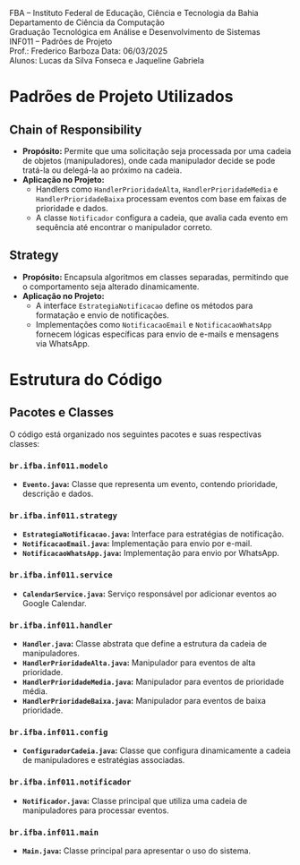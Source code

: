 FBA – Instituto Federal de Educação, Ciência e Tecnologia da Bahia <br>
Departamento de Ciência da Computação <br>
Graduação Tecnológica em Análise e Desenvolvimento de Sistemas <br>
INF011 – Padrões de Projeto <br>
Prof.: Frederico Barboza Data: 06/03/2025 <br>
Alunos: Lucas da Silva Fonseca e Jaqueline Gabriela <br>

# Padrões de Projeto Utilizados
## Chain of Responsibility
- **Propósito:** Permite que uma solicitação seja processada por uma cadeia de objetos (manipuladores), onde cada manipulador decide se pode tratá-la ou delegá-la ao próximo na cadeia.
- **Aplicação no Projeto:**
  - Handlers como `HandlerPrioridadeAlta`, `HandlerPrioridadeMedia` e `HandlerPrioridadeBaixa` processam eventos com base em faixas de prioridade e dados.
  - A classe `Notificador` configura a cadeia, que avalia cada evento em sequência até encontrar o manipulador correto.

## Strategy
- **Propósito:** Encapsula algoritmos em classes separadas, permitindo que o comportamento seja alterado dinamicamente.
- **Aplicação no Projeto:**
  - A interface `EstrategiaNotificacao` define os métodos para formatação e envio de notificações.
  - Implementações como `NotificacaoEmail` e `NotificacaoWhatsApp` fornecem lógicas específicas para envio de e-mails e mensagens via WhatsApp.

# Estrutura do Código

## Pacotes e Classes

O código está organizado nos seguintes pacotes e suas respectivas classes:

### `br.ifba.inf011.modelo`
- **`Evento.java`:** Classe que representa um evento, contendo prioridade, descrição e dados.

### `br.ifba.inf011.strategy`
- **`EstrategiaNotificacao.java`:** Interface para estratégias de notificação.
- **`NotificacaoEmail.java`:** Implementação para envio por e-mail.
- **`NotificacaoWhatsApp.java`:** Implementação para envio por WhatsApp.

### `br.ifba.inf011.service`
- **`CalendarService.java`:** Serviço responsável por adicionar eventos ao Google Calendar.

### `br.ifba.inf011.handler`
- **`Handler.java`:** Classe abstrata que define a estrutura da cadeia de manipuladores.
- **`HandlerPrioridadeAlta.java`:** Manipulador para eventos de alta prioridade.
- **`HandlerPrioridadeMedia.java`:** Manipulador para eventos de prioridade média.
- **`HandlerPrioridadeBaixa.java`:** Manipulador para eventos de baixa prioridade.

### `br.ifba.inf011.config`
- **`ConfiguradorCadeia.java`:** Classe que configura dinamicamente a cadeia de manipuladores e estratégias associadas.

### `br.ifba.inf011.notificador`
- **`Notificador.java`:** Classe principal que utiliza uma cadeia de manipuladores para processar eventos.

### `br.ifba.inf011.main`
- **`Main.java`:** Classe principal para apresentar o uso do sistema.
